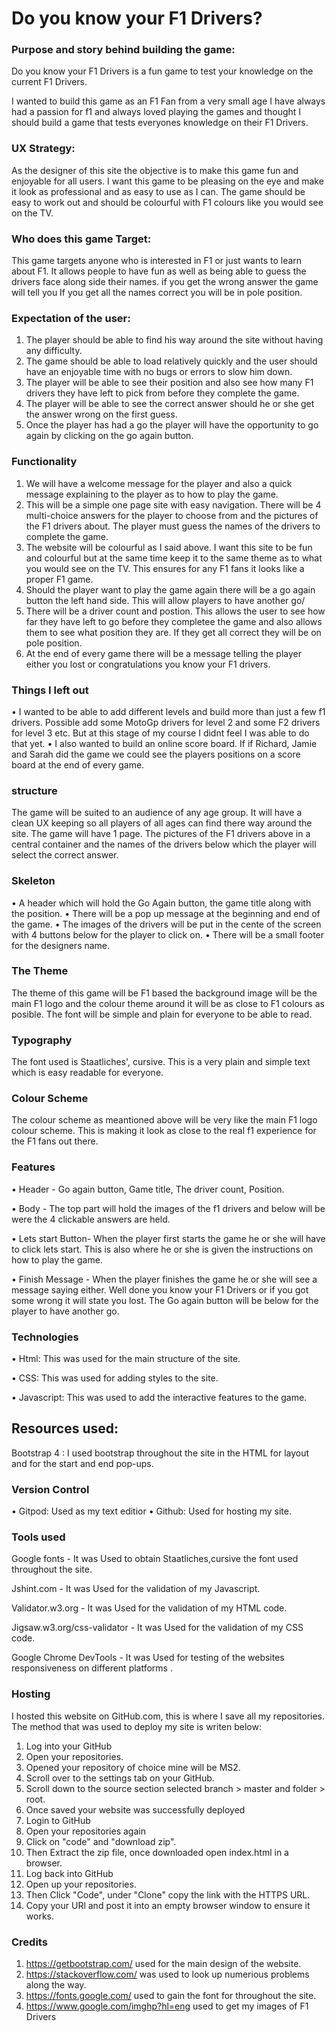 # Do you know your F1 Drivers?

### Purpose and story behind building the game:

Do you know your F1 Drivers is a fun game to test your knowledge on the current F1 Drivers.  

I wanted to build this game as an F1 Fan from a very small age I have always had a passion for f1 and always loved
playing the games and thought I should build a game that tests everyones knowledge on their F1 Drivers.


### UX Strategy:

As the designer of this site the objective is to make this game fun and enjoyable for all users.  I want this game
to be pleasing on the eye and make it look as professional and as easy to use as I can.  The game should be easy
to work out and should be colourful with F1 colours like you would see on the TV.

### Who does this game Target:

This game targets anyone who is interested in F1 or just wants to learn about F1.  It allows people to have fun
as well as being able to guess the drivers face along side their names.  if you get the wrong answer the game will tell you
If you get all the names correct you will be in pole position.

### Expectation of the user:

1. The player should be able to find his way around the site without having any difficulty.
2. The game should be able to load relatively quickly and the user should have an enjoyable time with no bugs
or errors to slow him down.
3. The player will be able to see their position and also see how many F1 drivers they have left to pick from 
before they complete the game.
4. The player will be able to see the correct answer should he or she get the answer wrong on the first guess.
5.  Once the player has had a go the player will have the opportunity to go again by clicking on the go again button.

### Functionality

1. We will have a welcome message for the player and also a quick message explaining to the player as to how to play the game.
2. This will be a simple one page site with easy navigation.  There will be 4 multi-choice answers for the player
to choose from and the pictures of the F1 drivers about.  The player must guess the names of the drivers to complete the game.
3.  The website will be colourful as I said above.  I want this site to be fun and colourful but at the same time keep it to the 
same theme as to what you would see on the TV.  This ensures for any F1 fans it looks like a proper F1 game.
4.  Should the player want to play the game again there will be a go again button the left hand side. This will allow players
to have another go/
5.  There will be a driver count and postion.  This allows the user to see how far they have left to go before they completee the game
and also allows them to see what position they are.  If they get all correct they will be on pole position.
6.  At the end of every game there will be a message telling the player either you lost or congratulations you know your F1 drivers.

### Things I left out

• I wanted to be able to add different levels and build more than just a few f1 drivers.  Possible add some MotoGp
drivers for level 2 and some F2 drivers for level 3 etc.  But at this stage of my course I didnt feel I was able to do
that yet.
• I also wanted to build an online score board.  If if Richard, Jamie and Sarah did the game we could see the players positions
on a score board at the end of every game.

### structure
The game will be suited to an audience of any age group.  It will have a clean UX keeping so all players of all ages can find there way around the site.
The game will have 1 page.  The pictures of the F1 drivers above in a central container and the names of the drivers below which the player will select the correct answer.

### Skeleton

• A header which will hold the Go Again button, the game title along with the position.
• There will be a pop up message at the beginning and end of the game.
• The images of the drivers will be put in the cente of the screen with 4 buttons below for the player to click on.
• There will be a small footer for the designers name.

### The Theme

The theme of this game will be F1 based the background image will be the main F1 logo and the colour theme around it 
will be as close to F1 colours as posible.  The font will be simple and plain for everyone to be able to read.

### Typography
The font used is Staatliches', cursive.  This is a very plain and simple text which is easy readable for everyone.

### Colour Scheme
The colour scheme as meantioned above will be very like the main F1 logo colour scheme.  This is making it look as close
to the real f1 experience for the F1 fans out there.

### Features

• Header - Go again button, Game title, The driver count, Position.  

• Body - The top part will hold the images of the f1 drivers and below will be were the 4 clickable answers are held.

• Lets start Button- When the player first starts the game he or she will have to click lets start.  This is also where
he or she is given the instructions on how to play the game.

• Finish Message -  When the player finishes the game he or she will see a message saying either.  Well done you know your F1 Drivers or if you
got some wrong it will state you lost.  The Go again button will be below for the player to have another go.

### Technologies

• Html: This was used for the main structure of the site.

• CSS: This was used for adding styles to the site.

• Javascript: This was used to add the interactive features to the game.

## Resources used:
Bootstrap 4 : I used bootstrap throughout the site in the HTML for layout and for the start and end pop-ups. 


### Version Control
• Gitpod: Used as my text editior
• Github: Used for hosting my site.

### Tools used 
Google fonts - It was Used to obtain Staatliches,cursive the font used throughout the site.

Jshint.com - It was Used for the validation of my Javascript.

Validator.w3.org - It was Used for the validation of my HTML code.

Jigsaw.w3.org/css-validator - It was Used for the validation of my CSS code.

Google Chrome DevTools - It was Used for testing of the websites responsiveness on different platforms .

### Hosting
I hosted this website on GitHub.com, this is where I save all my repositories. The method that was used
to deploy my site is writen below:

1. Log into your GitHub
2. Open your repositories.
3. Opened your repository of choice mine will be MS2.
4. Scroll over to the settings tab on your GitHub.
5. Scroll down to the source section selected branch > master and folder > root.
6. Once saved your website was successfully deployed
7. Login to GitHub
8. Open your repositories again
9. Click on "code" and "download zip".
10. Then Extract the zip file, once downloaded open index.html in a browser.
11. Log back into GitHub
12. Open up your repositories.
13. Then Click "Code",  under "Clone" copy the link with the HTTPS URL.
14. Copy your URl and post it into an empty browser window to ensure it works.

### Credits

1. https://getbootstrap.com/  used for the main design of the website.
2. https://stackoverflow.com/  was used to look up numerious problems along the way.
3. https://fonts.google.com/   used to gain the font for throughout the site.
4. https://www.google.com/imghp?hl=eng used to get my images of F1 Drivers 
